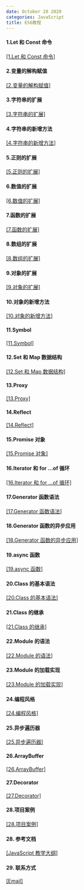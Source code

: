```yaml
---
date: October 28 2020
categories: JavaScript
title: ES6教程
---
```


#### 1.Let 和 Const 命令

[[1.Let 和 Const 命令]](https://es6.ruanyifeng.com/#docs/let)

#### 2.变量的解构赋值

[[2.变量的解构赋值]](https://es6.ruanyifeng.com/#docs/destructuring)

#### 3.字符串的扩展

[[3.字符串的扩展]](https://es6.ruanyifeng.com/#docs/string)

#### 4.字符串的新增方法

[[4.字符串的新增方法]](https://es6.ruanyifeng.com/#docs/string-methods)

#### 5.正则的扩展

[[5.正则的扩展]](https://es6.ruanyifeng.com/#docs/regex)

#### 6.数值的扩展

[[6.数值的扩展]](https://es6.ruanyifeng.com/#docs/number)

#### 7.函数的扩展

[[7.函数的扩展]](https://es6.ruanyifeng.com/#docs/function)

#### 8.数组的扩展

[[8.数组的扩展]](https://es6.ruanyifeng.com/#docs/array)

#### 9.对象的扩展

[[9.对象的扩展]](https://es6.ruanyifeng.com/#docs/object)

#### 10.对象的新增方法

[[10.对象的新增方法]](https://es6.ruanyifeng.com/#docs/object-methods)

#### 11.Symbol

[[11.Symbol]](https://es6.ruanyifeng.com/#docs/symbol)

#### 12.Set 和 Map 数据结构

[[12.Set 和 Map 数据结构]](https://es6.ruanyifeng.com/#docs/set-map)

#### 13.Proxy

[[13.Proxy]](https://es6.ruanyifeng.com/#docs/proxy)

#### 14.Reflect

[[14.Reflect]](https://es6.ruanyifeng.com/#docs/reflect)

#### 15.Promise 对象

[[15.Promise 对象]](https://es6.ruanyifeng.com/#docs/promise)

#### 16.Iterator 和 for …of 循环

[[16.Iterator 和 for …of 循环]](https://es6.ruanyifeng.com/#docs/iterator)

#### 17.Generator 函数语法

[[17.Generator 函数语法]](https://es6.ruanyifeng.com/#docs/generator)

#### 18.Generator 函数的异步应用

[[18.Generator 函数的异步应用]](https://es6.ruanyifeng.com/#docs/generator-async)

#### 19.async 函数

[[19.async 函数]](https://es6.ruanyifeng.com/#docs/async)

#### 20.Class 的基本语法

[[20.Class 的基本语法]](https://es6.ruanyifeng.com/#docs/class)

#### 21.Class 的继承

[[21.Class 的继承]](https://es6.ruanyifeng.com/#docs/class-extends)

#### 22.Module 的语法

[[22.Module 的语法]](https://es6.ruanyifeng.com/#docs/module)

#### 23.Module 的加载实现

[[23.Module 的加载实现]](https://es6.ruanyifeng.com/#docs/module)

#### 24.编程风格

[[24.编程风格]](https://es6.ruanyifeng.com/#docs/style)

#### 25.异步遍历器

[[25.异步遍历器]](https://es6.ruanyifeng.com/#docs/async-iterator)

#### 26.ArrayBuffer

[[26.ArrayBuffer]](https://es6.ruanyifeng.com/#docs/arraybuffer)

#### 27.Decorator

[[27.Decorator]](https://es6.ruanyifeng.com/#docs/decorator)

#### 28.项目案例

[[28.项目案例]]()

#### 28. 参考文档

[[JavaScript 教学大纲]](https://web-oyster.github.io/2020/10/28/JavaScript/Tutorial/JavaScript%E6%95%99%E5%AD%A6%E5%A4%A7%E7%BA%B2/)

#### 29. 联系方式

[[Email]](yuanmin8888@outlook.com)
